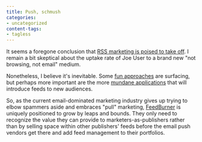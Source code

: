 ```yaml
---
title: Push, schmush
categories:
- uncategorized
content-tags:
- tagless
---
```


It seems a foregone conclusion that [RSS marketing is poised to take off][1].  I remain a bit skeptical about the uptake rate of Joe User to a brand new "not browsing, not email" medium.

   [1]: http://www.micropersuasion.com/2006/03/blog_rss_market.html

Nonetheless, I believe it's inevitable.  Some [fun approaches][2] are surfacing, but perhaps more important are the more [mundane applications][3] that will introduce feeds to new audiences.

   [2]: http://rssdiary.marketingstudies.net/content/genius_customized_rss_feeds_from_babycentercom.php
   [3]: http://www.adotas.com/2006/03/pricefish-introduces-shopper-friendly-rss-feeds/

So, as the current email-dominated marketing industry gives up trying to elbow spammers aside and embraces "pull" marketing, [FeedBurner][4] is uniquely positioned to grow by leaps and bounds.  They only need to recognize the value they can provide to marketers-as-publishers rather than by selling space within other publishers' feeds before the email push vendors get there and add feed management to their portfolios.

   [4]: http://www.feedburner.com/
